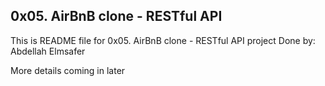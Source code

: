 0x05. AirBnB clone - RESTful API
--------------------------------

This is README file for 0x05. AirBnB clone - RESTful API project
Done by: Abdellah Elmsafer

More details coming in later
